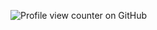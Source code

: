 
![Profile view counter on GitHub](https://komarev.com/ghpvc/?username=BreadcrumbsCl0udY-SkY&color=blueviolet&style=plastic)
